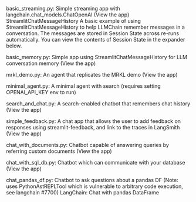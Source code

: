 basic_streaming.py: Simple streaming app with langchain.chat_models.ChatOpenAI (View the app)
StreamlitChatMessageHistory
A basic example of using StreamlitChatMessageHistory to help LLMChain remember messages in a conversation. The messages are stored in Session State across re-runs automatically. You can view the contents of Session State in the expander below.



basic_memory.py: Simple app using StreamlitChatMessageHistory for LLM conversation memory (View the app)




mrkl_demo.py: An agent that replicates the MRKL demo (View the app)




minimal_agent.py: A minimal agent with search (requires setting OPENAI_API_KEY env to run)



search_and_chat.py: A search-enabled chatbot that remembers chat history (View the app)




simple_feedback.py: A chat app that allows the user to add feedback on responses using streamlit-feedback, and link to the traces in LangSmith (View the app)




chat_with_documents.py: Chatbot capable of answering queries by referring custom documents (View the app)

chat_with_sql_db.py: Chatbot which can communicate with your database (View the app)

chat_pandas_df.py: Chatbot to ask questions about a pandas DF (Note: uses PythonAstREPLTool which is vulnerable to arbitrary code execution, see langchain #7700)
LangChain: Chat with pandas DataFrame